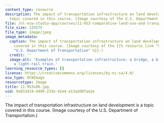```yaml
---
content_type: resource
description: The impact of transportation infrastructure on land development is a
  topic covered in this course. (Image courtesy of the U.S. Department of Transportation.)
file: /ol-ocw-studio-app/courses/11-953-comparative-land-use-and-transportation-planning-spring-2006/9e033d19d499233e42e4e13add0faa2e_11-953s06.jpg
file_size: 124575
file_type: image/jpeg
image_metadata:
  caption: The impact of transportation infrastructure on land development is a topic
    covered in this course. (Image courtesy of the {{% resource_link "9621638a-9dc8-43b1-83fb-39fadfc2ab3a"
    "U.S. Department of Transportation" %}}.)
  credit: ''
  image-alt: 'Examples of transportation infrastructure: a bridge, a bike path and
    a light-rail train.'
learning_resource_types: []
license: https://creativecommons.org/licenses/by-nc-sa/4.0/
ocw_type: OCWImage
resourcetype: Image
title: 11-953s06.jpg
uid: 9e033d19-d499-233e-42e4-e13add0faa2e
---
```

The impact of transportation infrastructure on land development is a topic covered in this course. (Image courtesy of the U.S. Department of Transportation.)